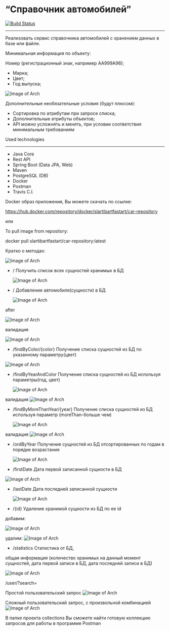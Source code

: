 # “Справочник автомобилей”

[![Build Status](https://app.travis-ci.com/SlartiBartFast-art/car_Directory.svg?branch=master)](https://app.travis-ci.com/SlartiBartFast-art/car_Directory)
____________________

   Реализовать сервис справочника автомобилей с хранением
данных в базе или файле.

Минимальная информация по объекту:

 Номер (регистрационный знак, например АА999А96);
- Марка;
- Цвет;
- Год выпуска;

![Image of Arch](https://github.com/SlartiBartFast-art/car_Directory/blob/master/image/Screenshot_1.jpg)

Дополнительные необязательные условия (будут плюсом):
- Сортировка по атрибутам при запросе списка;
- Дополнительные атрибуты объектов;
- API можно усложнять и менять, при условии соответствия минимальным
требованиям

Used technologies
______________________________________________
- Java Core
- Rest API
- Spring Boot (Data JPA, Web)
- Maven
- PostgreSQL (DB) 
- Docker
- Postman
- Travis C.I.

Docker образ приложения, Вы можете скачать по ссылке:

https://hub.docker.com/repository/docker/slartibartfastart/car-repository

или

To pull image from repository:

docker pull slartibartfastart/car-repository:latest

Кратко о методах:

![Image of Arch](https://github.com/SlartiBartFast-art/car_Directory/blob/master/image/Screenshot_5.jpg)

- /
Получить список всех сущностей хранимых в БД
  
  ![Image of Arch](https://github.com/SlartiBartFast-art/car_Directory/blob/master/image/Screenshot_3.jpg)
 
- /
Добавление автомобиля(сущности) в БД
  
  ![Image of Arch](https://github.com/SlartiBartFast-art/car_Directory/blob/master/image/Screenshot_4.jpg)

after

![Image of Arch](https://github.com/SlartiBartFast-art/car_Directory/blob/master/image/Screenshot_6.jpg)

валидация

![Image of Arch](https://github.com/SlartiBartFast-art/car_Directory/blob/master/image/Screenshot_7.jpg)

- /findByColor/{color}
Получение списка сущностей из БД по указанному параметру(цвет)
  
![Image of Arch](https://github.com/SlartiBartFast-art/car_Directory/blob/master/image/Screenshot_8.jpg)


- /findByYearAndColor
  Получение списка сущностей из БД используя параметры(год, цвет)
  
  ![Image of Arch](https://github.com/SlartiBartFast-art/car_Directory/blob/master/image/Screenshot_9.jpg)

валидация
![Image of Arch](https://github.com/SlartiBartFast-art/car_Directory/blob/master/image/Screenshot_17.jpg)

- /findByMoreThanYear/{year}
  Получение списка сущностей из БД используя параметр (moreThan-больше чем)
  
  ![Image of Arch](https://github.com/SlartiBartFast-art/car_Directory/blob/master/image/Screenshot_10.jpg)

валидация
![Image of Arch](https://github.com/SlartiBartFast-art/car_Directory/blob/master/image/Screenshot_18.jpg)

- /ordByYear
  Получение сущностей из БД отсортированных по годам в порядке возрастания
  
  ![Image of Arch](https://github.com/SlartiBartFast-art/car_Directory/blob/master/image/Screenshot_11.jpg)

- /firstDate
  Дата первой записанной сущности в БД

![Image of Arch](https://github.com/SlartiBartFast-art/car_Directory/blob/master/image/Screenshot_12.jpg)
 
- /lastDate
Дата последней записанной сущности
  
  ![Image of Arch](https://github.com/SlartiBartFast-art/car_Directory/blob/master/image/Screenshot_13.jpg)

- /{id}
  Удаление хранимой сущности из БД по ее id
  
добавим:

![Image of Arch](https://github.com/SlartiBartFast-art/car_Directory/blob/master/image/Screenshot_14.jpg)

удалим:
![Image of Arch](https://github.com/SlartiBartFast-art/car_Directory/blob/master/image/Screenshot_15.jpg)

  
- /statistics
Статистика от БД,
  
общая информация
(количество хранимых на данный момент сущностей,
  дата первой записи в БД, 
  дата последней записи в БД)
  
![Image of Arch](https://github.com/SlartiBartFast-art/car_Directory/blob/master/image/Screenshot_16.jpg)

/user/?search= 

Простой пользовательский запрос
![Image of Arch](https://github.com/SlartiBartFast-art/car_Directory/blob/master/image/Screenshot_19.jpg)

Сложный пользовательский запрос, с произвольной комбинацией
![Image of Arch](https://github.com/SlartiBartFast-art/car_Directory/blob/master/image/Screenshot_17.jpg)

В папке проекта collections Вы сможете найти готовую коллекцию запросов для работы в программе Postman 
  




